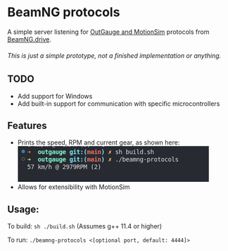 # BeamNG protocols
A simple server listening for [OutGauge and MotionSim](https://documentation.beamng.com/modding/protocols/) protocols from [BeamNG.drive](https://www.beamng.com/).
###### This is just a simple prototype, not a finished implementation or anything.

## TODO
* Add support for Windows
* Add built-in support for communication with specific microcontrollers

## Features
* Prints the speed, RPM and current gear, as shown here:
![Screenshot of logging](https://github.com/purifiedfr/beamng-protocols/blob/main/screenshot.png?raw=true)
* Allows for extensibility with MotionSim

## Usage:
To build: `sh ./build.sh` (Assumes g++ 11.4 or higher)

To run: `./beamng-protocols <[optional port, default: 4444]>`
